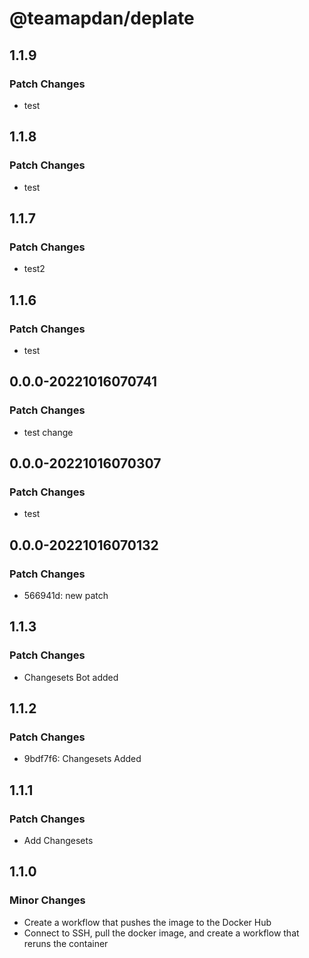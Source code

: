 # @teamapdan/deplate

## 1.1.9

### Patch Changes

- test

## 1.1.8

### Patch Changes

- test

## 1.1.7

### Patch Changes

- test2

## 1.1.6

### Patch Changes

- test

## 0.0.0-20221016070741

### Patch Changes

- test change

## 0.0.0-20221016070307

### Patch Changes

- test

## 0.0.0-20221016070132

### Patch Changes

- 566941d: new patch

## 1.1.3

### Patch Changes

- Changesets Bot added

## 1.1.2

### Patch Changes

- 9bdf7f6: Changesets Added

## 1.1.1

### Patch Changes

- Add Changesets

## 1.1.0

### Minor Changes

- Create a workflow that pushes the image to the Docker Hub
- Connect to SSH, pull the docker image, and create a workflow that reruns the container
